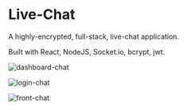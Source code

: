 # Live-Chat
A highly-encrypted, full-stack, live-chat application.

Built with React, NodeJS, Socket.io, bcrypt, jwt.

![dashboard-chat](https://user-images.githubusercontent.com/52431957/71425815-5f47fc80-266f-11ea-8540-f6445d6ee6e9.JPG)

![login-chat](https://user-images.githubusercontent.com/52431957/71425816-61aa5680-266f-11ea-8b32-bae2d94f1eed.JPG)

![front-chat](https://user-images.githubusercontent.com/52431957/71425817-62db8380-266f-11ea-8e10-ec1b5a4f67f3.JPG)

